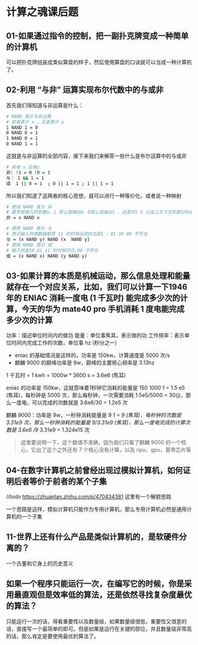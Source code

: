 <!--
 * @Author: shgopher shgopher@gmail.com
 * @Date: 2023-01-08 20:41:43
 * @LastEditors: shgopher shgopher@gmail.com
 * @LastEditTime: 2023-01-12 21:00:07
 * @FilePath: /408/算法/综合题/计算之魂.md
 * @Description: 
 * 
 * Copyright (c) 2023 by shgopher shgopher@gmail.com, All Rights Reserved. 
-->
# 计算之魂课后题
## 01-如果通过指令的控制，把一副扑克牌变成一种简单的计算机
可以把扑克牌组装成类似算盘的样子，然后使用算盘的口诀就可以当成一种计算机了。
## 02-利用 “与非” 运算实现布尔代数中的与或非
首先我们得知道与非运算是什么：
```bash
# NAND 表示与非运算
# 前者表示 x ，后者表示 y 
1 NAND 1 = 0 
0 NAND 0 = 1
1 NAND 0 = 1
0 NAND 1 = 1
```
这就是与非运算的全部内容，接下来我们来解答一些什么是布尔运算中的与或非
```bash
# 前者 x 后者y
非: !1 = 0 !0 = 1
与： 1 && 1 = 1  
或  1 || 0 = 1  ; 0 || 1 = 1 ; 1 || 1 = 1
```
所以我们知道了这两者的核心思想，就可以进行一种等价化，或者说一种映射

```bash
# 使用 NAND 表示 非
# 要求是输入的参数x，1 那么就输出0，0那么就输出1 ，这里的1 0 以及上文下文的都分别表示 true和false或者阴阳都可以。
非 = x NAND x 

# 使用 NAND 表示 与
# 表示输入的俩数据都是 11 的时候出现的也是1 ，01 10 00 不符合
与 = (x NAND y) NAND (x  NAND y)
# 使用 NAND 表示 或
# 输入的是10 01 11 的时候符合,00 不符合 
或 = (x NAND x) NAND (y NAND y)  
```
## 03-如果计算的本质是机械运动，那么信息处理和能量就存在一个对应关系，比如，我们可以计算一下1946年的 ENIAC 消耗一度电 (1 千瓦时) 能完成多少次的计算，今天的华为 mate40 pro 手机消耗 1 度电能完成多少次的计算

功率：描述单位时间内的做功
能量：单位事焦耳，表示做的功
工作频率：表示单位时间内完成工作的次数，单位事 hz (秒分之一)

- eniac 的基础情况是这样的，功率是 150kw，计算速度是 5000 次/s
- 麒麟 9000 的巅峰功率是 9w，巅峰的主要核心频率是 3.13hz

1 千瓦时 = 1 kwh = 1000w * 3600 s = 3.6e6 (焦耳)

eniac 的功率是 150kw，这就意味着1秒钟它消耗的能量是 150 *1000* 1 = 1.5 e5 (焦耳)，每秒钟是 5000 次，那么每秒钟，一次需要消耗 1.5e5/5000 = 30(j)，那么一度电，可以完成的次数就是 3.6e6/30 = 1.2e5 次

麒麟 9000：功率是 9w，一秒钟消耗能量是 9 *1 = 9 (焦耳)，每秒钟的次数是 3.31e9 次，那么一秒钟消耗的能量是 9/3.31e9 (焦耳)，那么一度电完成的计算次数是 3.6e6 /9* 3.31e9 = 1.324e15 次

>这里要说明一下，这个数值不准确，因为我们只看了麒麟 9000 的一个核心，它出了这个之外还有 7 个核心没有计算，以及 npu，gpu，基带芯片等
## 04-在数字计算机之前曾经出现过模拟计算机，如何证明后者等价于前者的某个子集
//todo https://zhuanlan.zhihu.com/p/470434381 这里有一个解题思路

一个思路是这样，模拟计算机只能作为专用计算机，那么专用计算机必然是通用计算机的一个子集
## 11-世界上还有什么产品是类似计算机的，是软硬件分离的？
一个古董和它身上的历史意义
## 如果一个程序只能运行一次，在编写它的时候，你是采用最直观但是效率低的算法，还是依然寻找复杂度最优的算法？
只能运行一次的话，得看重要性以及数量级，如果数量级很低，重要性又很差的话，直接写一个最简单的即可。但是如果是运行在关键的部位，并且数量级非常高的话，那么肯定是要使用最优的算法了。
##

